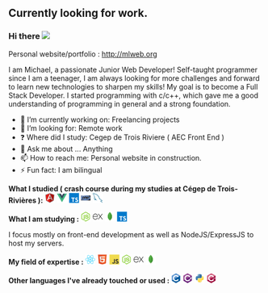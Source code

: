 
## Currently looking for work.


### Hi there <img src="https://camo.githubusercontent.com/e8e7b06ecf583bc040eb60e44eb5b8e0ecc5421320a92929ce21522dbc34c891/68747470733a2f2f6d656469612e67697068792e636f6d2f6d656469612f6876524a434c467a6361737252346961377a2f67697068792e676966" width="25px" data-canonical-src="https://media.giphy.com/media/hvRJCLFzcasrR4ia7z/giphy.gif" style="max-width:100%;">

Personal website/portfolio : http://mlweb.org


I am Michael, a passionate Junior Web Developer! Self-taught programmer since I am a teenager, I am always looking for more challenges and forward to learn new technologies to sharpen my skills! My goal is to become a Full Stack Developer. I started programming with c/c++, which gave me a good understanding of programming in general and a strong foundation.

- 🔭 I’m currently working on: Freelancing projects
- 🤔 I’m looking for: Remote work
- :question: Where did I study: Cegep de Trois Riviere ( AEC Front End )
- 💬 Ask me about ... Anything
- 📫 How to reach me:  Personal website in construction.
- ⚡ Fun fact: I am bilingual



<b>What I studied ( crash course during my studies at Cégep de Trois-Rivières ): </b>
<img height="20" src="https://github.com/devicons/devicon/blob/master/icons/angularjs/angularjs-original.svg" style="max-width:100%"/>
<img height="20" src="https://github.com/devicons/devicon/blob/master/icons/vuejs/vuejs-original.svg" style="max-width:100%"/>
<img height="20" src="https://github.com/devicons/devicon/blob/master/icons/typescript/typescript-original.svg" style="max-width:100%"/>
<img height="20" src="https://raw.githubusercontent.com/devicons/devicon/1119b9f84c0290e0f0b38982099a2bd027a48bf1/icons/php/php-original.svg" style="max-width:100%"/>
<img height="20" src="https://raw.githubusercontent.com/devicons/devicon/1119b9f84c0290e0f0b38982099a2bd027a48bf1/icons/mysql/mysql-original.svg" style="max-width:100%"/>


<b>What I am studying : </b>
<img height="20" src="https://github.com/devicons/devicon/blob/master/icons/nodejs/nodejs-original.svg" style="max-width:100%"/>
<img height="20" src="https://github.com/devicons/devicon/blob/master/icons/express/express-original.svg" style="max-width:100%"/>
<img height="20" src="https://github.com/devicons/devicon/blob/master/icons/mongodb/mongodb-original.svg" style="max-width:100%"/>
<img height="20" src="https://github.com/devicons/devicon/blob/master/icons/typescript/typescript-original.svg" style="max-width:100%"/>

I focus mostly on front-end development as well as NodeJS/ExpressJS to host my servers.

<b>My field of expertise : </b>
<img height="20" src="https://github.com/devicons/devicon/blob/master/icons/react/react-original.svg" style="max-width:100%"/>
<img height="20" src="https://github.com/devicons/devicon/blob/master/icons/html5/html5-original.svg" style="max-width:100%"/>
<img height="20" src="https://github.com/devicons/devicon/blob/master/icons/javascript/javascript-original.svg" style="max-width:100%"/>
<img height="20" src="https://github.com/devicons/devicon/blob/master/icons/nodejs/nodejs-original.svg" style="max-width:100%"/>
<img height="20" src="https://github.com/devicons/devicon/blob/master/icons/express/express-original.svg" style="max-width:100%"/>
<img height="20" src="https://github.com/devicons/devicon/blob/master/icons/mongodb/mongodb-original.svg" style="max-width:100%"/>

<b>Other languages I've already touched or used :<b/>  <img height="20" src="https://github.com/devicons/devicon/blob/master/icons/c/c-original.svg" style="max-width:100%"/>
<img height="20" src="https://github.com/devicons/devicon/blob/master/icons/csharp/csharp-original.svg" style="max-width:100%"/>
<img height="20" src="https://github.com/devicons/devicon/blob/master/icons/python/python-original.svg" style="max-width:100%"/>
<img height="20" src="https://github.com/devicons/devicon/blob/master/icons/cplusplus/cplusplus-original.svg" style="max-width:100%"/>

